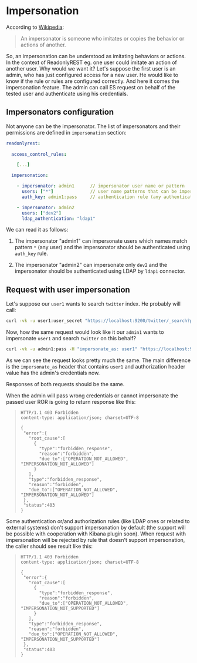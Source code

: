 # Impersonation 

According to [Wikipedia](https://en.wikipedia.org/wiki/Impersonator):

> An impersonator is someone who imitates or copies the behavior or actions of another.

So, an impersonation can be understood as imitating behaviors or actions.
In the context of ReadonlyREST eg. one user could imitate an action 
of another user. Why would we want it? Let's suppose the first user is 
an admin, who has just configured access for a new user. He would like 
to know if the rule or rules are configured correctly. And here it comes the impersonation feature. The admin can call ES request on behalf of the 
tested user and authenticate using his credentials. 

## Impersonators configuration

Not anyone can be the impersonator. The list of impersonators and their permissions are defined in `impersonation` section:

```yaml
readonlyrest:
  
  access_control_rules:

    [...]

  impersonation:

    - impersonator: admin1      // impersonator user name or pattern
      users: ["*"]              // user name patterns that can be impersonated by the impersonator
      auth_key: admin1:pass     // authentication rule (any authentication rule can be used here)

    - impersonator: admin2
      users: ["dev2"]
      ldap_authentication: "ldap1"
```

We can read it as follows:

1. The impersonator "admin1" can impersonate users which names match pattern `*` (any user) and the impersonator should be authenticated using `auth_key` rule.

2. The impersonator "admin2" can impersonate only `dev2` and the impersonator should be authenticated using LDAP by `ldap1` connector.

## Request with user impersonation

Let's suppose our `user1` wants to search `twitter` index. He probably will call:

```bash
curl -vk -u user1:user_secret "https://localhost:9200/twitter/_search?pretty"
```

Now, how the same request would look like it our `admin1` wants to impersonate `user1` and search `twitter` on this behalf?

```bash
curl -vk -u admin1:pass -H "impersonate_as: user1" "https://localhost:9200/twitter/_search?pretty"
```

As we can see the request looks pretty much the same. The main difference is the `impersonate_as` header that contains `user1` and authorization header value has the admin's credentials now. 

Responses of both requests should be the same.

When the admin will pass wrong credentials or cannot impersonate the passed user
ROR is going to return response like this:

> ```text
> HTTP/1.1 403 Forbidden
> content-type: application/json; charset=UTF-8
> 
>{
>  "error":{
>    "root_cause":[
>      {
>        "type":"forbidden_response",
>        "reason":"forbidden",
>        "due_to":["OPERATION_NOT_ALLOWED", "IMPERSONATION_NOT_ALLOWED"]
>      }
>    ],
>    "type":"forbidden_response",
>    "reason":"forbidden",
>    "due_to":["OPERATION_NOT_ALLOWED", "IMPERSONATION_NOT_ALLOWED"]
>  },
>  "status":403
>}
>```

Some authentication or/and authorization rules (like LDAP ones or related to external systems) don't support impersonation by default (the support will be possible with cooperation with Kibana plugin soon). When request with impersonation
will be rejected by rule that doesn't support impersonation, the caller should
see result like this:

> ```text
> HTTP/1.1 403 Forbidden
> content-type: application/json; charset=UTF-8
> 
>{
>  "error":{
>    "root_cause":[
>      {
>        "type":"forbidden_response",
>        "reason":"forbidden",
>        "due_to":["OPERATION_NOT_ALLOWED", "IMPERSONATION_NOT_SUPPORTED"]
>      }
>    ],
>    "type":"forbidden_response",
>    "reason":"forbidden",
>    "due_to":["OPERATION_NOT_ALLOWED", "IMPERSONATION_NOT_SUPPORTED"]
>  },
>  "status":403
>}
>```